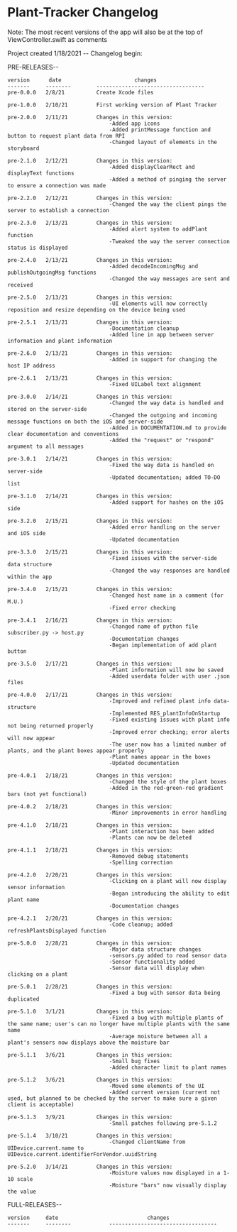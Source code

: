 # Plant-Tracker Changelog

Note: The most recent versions of the app will also be at the top of ViewController.swift as comments

Project created 1/18/2021 -- Changelog begin:

PRE-RELEASES--

	version		 date						changes
	-------		--------		----------------------------------
	pre-0.0.0	2/8/21			Create Xcode files
	
	pre-1.0.0	2/10/21			First working version of Plant Tracker
	
	pre-2.0.0	2/11/21			Changes in this version:
									-Added app icons
									-Added printMessage function and button to request plant data from RPI
									-Changed layout of elements in the storyboard
									
	pre-2.1.0	2/12/21			Changes in this version:
									-Added displayClearRect and displayText functions
									-Added a method of pinging the server to ensure a connection was made
									
	pre-2.2.0	2/12/21			Changes in this version:
									-Changed the way the client pings the server to establish a connection
									
	pre-2.3.0	2/13/21			Changes in this version:
									-Added alert system to addPlant function
									-Tweaked the way the server connection status is displayed
									
	pre-2.4.0	2/13/21			Changes in this version:
									-Added decodeIncomingMsg and publishOutgoingMsg functions
									-Changed the way messages are sent and received
									
	pre-2.5.0	2/13/21			Changes in this version:
									-UI elements will now correctly reposition and resize depending on the device being used
									
	pre-2.5.1	2/13/21			Changes in this version:
									-Documentation cleanup
									-Added line in app between server information and plant information
									
	pre-2.6.0	2/13/21			Changes in this version:
									-Added in support for changing the host IP address
									
	pre-2.6.1	2/13/21			Changes in this version:
									-Fixed UILabel text alignment
									
	pre-3.0.0	2/14/21			Changes in this version:
									-Changed the way data is handled and stored on the server-side
									-Changed the outgoing and incoming message functions on both the iOS and server-side
									-Added in DOCUMENTATION.md to provide clear documentation and conventions
									-Added the "request" or "respond" argument to all messages
									
	pre-3.0.1	2/14/21			Changes in this version:
									-Fixed the way data is handled on server-side
									-Updated documentation; added TO-DO list
									
	pre-3.1.0	2/14/21			Changes in this version:
									-Added support for hashes on the iOS side
									
	pre-3.2.0	2/15/21			Changes in this version:
									-Added error handling on the server and iOS side
									-Updated documentation
									
	pre-3.3.0	2/15/21			Changes in this version:
									-Fixed issues with the server-side data structure
									-Changed the way responses are handled within the app
									
	pre-3.4.0	2/15/21			Changes in this version:
									-Changed host name in a comment (for M.U.)
									-Fixed error checking
									
	pre-3.4.1	2/16/21			Changes in this version:
									-Changed name of python file subscriber.py -> host.py
									-Documentation changes
									-Began implementation of add plant button
									
	pre-3.5.0	2/17/21			Changes in this version:
									-Plant information will now be saved
									-Added userdata folder with user .json files
									
	pre-4.0.0	2/17/21			Changes in this version:
									-Improved and refined plant info data-structure
									-Implemented RES_plantInfoOnStartup
									-Fixed existing issues with plant info not being returned properly
									-Improved error checking; error alerts will now appear
									-The user now has a limited number of plants, and the plant boxes appear properly
									-Plant names appear in the boxes
									-Updated documentation
									
	pre-4.0.1	2/18/21			Changes in this version:
									-Changed the style of the plant boxes
									-Added in the red-green-red gradient bars (not yet functional)
									
	pre-4.0.2	2/18/21			Changes in this version:
									-Minor improvements in error handling
									
	pre-4.1.0	2/18/21			Changes in this version:
									-Plant interaction has been added
									-Plants can now be deleted
									
	pre-4.1.1	2/18/21			Changes in this version:
									-Removed debug statements
									-Spelling correction
									
	pre-4.2.0	2/20/21			Changes in this version:
									-Clicking on a plant will now display sensor information
									-Began introducing the ability to edit plant name
									-Documentation changes
									
	pre-4.2.1	2/20/21			Changes in this version:
									-Code cleanup; added refreshPlantsDisplayed function
									
	pre-5.0.0	2/28/21			Changes in this version:
									-Major data structure changes
									-sensors.py added to read sensor data
									-Sensor functionality added
									-Sensor data will display when clicking on a plant

	pre-5.0.1	2/28/21			Changes in this version:
									-Fixed a bug with sensor data being duplicated
									
	pre-5.1.0	3/1/21			Changes in this version:
									-Fixed a bug with multiple plants of the same name; user's can no longer have multiple plants with the same name
									-Average moisture between all a plant's sensors now displays above the moisture bar
									
	pre-5.1.1	3/6/21			Changes in this version:
									-Small bug fixes
									-Added character limit to plant names
									
	pre-5.1.2	3/6/21			Changes in this version:
									-Moved some elements of the UI
									-Added current version (current not used, but planned to be checked by the server to make sure a given client is acceptable)
									
	pre-5.1.3	3/9/21			Changes in this version:
									-Small patches following pre-5.1.2
									
	pre-5.1.4	3/10/21			Changes in this version:
									-Changed clientName from UIDevice.current.name to UIDevice.current.identifierForVendor.uuidString
									
	pre-5.2.0	3/14/21			Changes in this version:
									-Moisture values now displayed in a 1-10 scale
									-Moisture "bars" now visually display the value
											

FULL-RELEASES--

	version		date							changes
	-------		--------			----------------------------------
	
